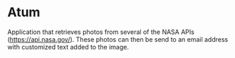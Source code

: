 # Atum

Application that retrieves photos from several of the NASA APIs (https://api.nasa.gov/). These photos can then be send to an email address with customized text added to the image.
